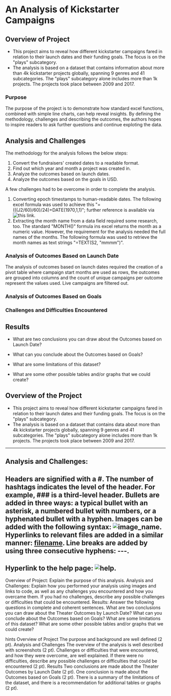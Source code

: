 # An Analysis of Kickstarter Campaigns

## Overview of Project
- This project aims to reveal how different kickstarter campaigns fared in relation to their launch dates and their funding goals. The focus is on the "plays" subcategory.
- The analysis is based on a dataset that contains information about more than 4k kickstarter projects globally, spanning 9 genres and 41 subcategories. The "plays" subcategory alone includes more than 1k projects. The projects took place between 2009 and 2017.

### Purpose
The purpose of the project is to demonstrate how standard excel functions, combined with simple line charts, can help reveal insights. By defining the methodology, challenges and describing the outcomes, the authors hopes to inspire readers to ask further questions and continue exploting the data.  

## Analysis and Challenges
The methodology for the analysis follows the below steps:
1. Convert the fundraisers' created dates to a readable format.
2. Find out which year and month a project was created in.
3. Analyze the outcomes based on launch dates.
4. Analyze the outcomes based on the goals in USD. 

A few challenges had to be overcome in order to complete the analysis.
1. Converting epoch timestamps to human-readable dates. The following excel formula was used to achieve this "=(((J2/60)/60)/24)+DATE(1970,1,1)"; further reference is available via ![this link](https://www.epochconverter.com/). 
2. Extracting the month name from a data field required some research, too. The standard "MONTH()" formula ins excel returns the month as a numeric value. However, the requirement for the analysis needed the full names of the months. The following formula was used to retrieve the month names as text strings "=TEXT(S2, "mmmm")".

### Analysis of Outcomes Based on Launch Date
The analysis of outcomes based on launch dates required the creation of a pivot table where campaign start months are used as rows, the outcomes are grouped into columns and the count of unique campaigns per outcome represent the values used. Live campaigns are filtered out. 



### Analysis of Outcomes Based on Goals

### Challenges and Difficulties Encountered

## Results

- What are two conclusions you can draw about the Outcomes based on Launch Date?

- What can you conclude about the Outcomes based on Goals?

- What are some limitations of this dataset?

- What are some other possible tables and/or graphs that we could create?

## Overview of the Project
- This project aims to reveal how different kickstarter campaigns fared in relation to their launch dates and their funding goals. The focus is on the "plays" subcategory.
- The analysis is based on a dataset that contains data about more than 4k kickstarter projects globally, spanning 9 genres and 41 subcategories. The "plays" subcategory alone includes more than 1k projects. The projects took place between 2009 and 2017. 
---
## Analysis and Challenges: 

Headers are signified with a #. The number of hashtags indicates the level of the header. For example, ### is a third-level header.
Bullets are added in three ways: a typical bullet with an asterisk, a numbered bullet with numbers, or a hyphenated bullet with a hyphen.
Images can be added with the following syntax: ![image_name](path/to/image_name.png).
Hyperlinks to relevant files are  added in a similar manner: [filename](path/to/filename.xlxs).
Line breaks are added by using three consecutive hyphens: ---.
---
Hyperlink to the help page: ![help](https://docs.github.com/en/github/writing-on-github/getting-started-with-writing-and-formatting-on-github/basic-writing-and-formatting-syntax).
---


Overview of Project: Explain the purpose of this analysis.
Analysis and Challenges: Explain how you performed your analysis using images and links to code, as well as any challenges you encountered and how you overcame them. If you had no challenges, describe any possible challenges or difficulties that could be encountered.
Results: Answer the following questions in complete and coherent sentences.
What are two conclusions you can draw about the Theater Outcomes by Launch Date?
What can you conclude about the Outcomes based on Goals?
What are some limitations of this dataset?
What are some other possible tables and/or graphs that we could create?

hints
Overview of Project
The purpose and background are well defined (2 pt).
Analysis and Challenges
The overview of the analysis is well described with screenshots (2 pt).
Challenges or difficulties that were encountered, and how they were overcome, are well explained. If there were no difficulties, describe any possible challenges or difficulties that could be encountered (2 pt).
Results
Two conclusions are made about the Theater Outcomes by Launch Date (2 pt).
One conclusion is made about the Outcomes based on Goals (2 pt).
There is a summary of the limitations of the dataset, and there is a recommendation for additional tables or graphs (2 pt).
